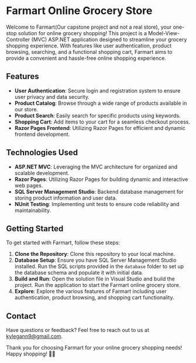 # Farmart Online Grocery Store

Welcome to Farmart(Our capstone project and not a real store), your one-stop solution for online grocery shopping! This project is a Model-View-Controller (MVC) ASP.NET application designed to streamline your grocery shopping experience. With features like user authentication, product browsing, searching, and a functional shopping cart, Farmart aims to provide a convenient and hassle-free online shopping experience.

## Features

- **User Authentication**: Secure login and registration system to ensure user privacy and data security.
- **Product Catalog**: Browse through a wide range of products available in our store.
- **Product Search**: Easily search for specific products using keywords.
- **Shopping Cart**: Add items to your cart for a seamless checkout process.
- **Razor Pages Frontend**: Utilizing Razor Pages for efficient and dynamic frontend development.

## Technologies Used

- **ASP.NET MVC**: Leveraging the MVC architecture for organized and scalable development.
- **Razor Pages**: Utilizing Razor Pages for building dynamic and interactive web pages.
- **SQL Server Management Studio**: Backend database management for storing product information and user data.
- **NUnit Testing**: Implementing unit tests to ensure code reliability and maintainability.

## Getting Started

To get started with Farmart, follow these steps:

1. **Clone the Repository**: Clone this repository to your local machine.
2. **Database Setup**: Ensure you have SQL Server Management Studio installed. Run the SQL scripts provided in the `database` folder to set up the database schema and populate it with initial data.
3. **Build and Run**: Open the solution file in Visual Studio and build the project. Run the application to start the Farmart online grocery store.
4. **Explore**: Explore the various features of Farmart including user authentication, product browsing, and shopping cart functionality.


## Contact

Have questions or feedback? Feel free to reach out to us at [kylegann9@gmail.com](mailto:kylegann9@gmail.com).

Thank you for choosing Farmart for your online grocery shopping needs! Happy shopping! 🛒🌾
